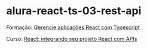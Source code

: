 # alura-react-ts-03-rest-api

Formação: [Gerencie aplicações React com Typescript](https://cursos.alura.com.br/formacao-react-ts)

Curso: [React: integrando seu projeto React com APIs](https://cursos.alura.com.br/course/react-integrando-projeto-react-apis)
